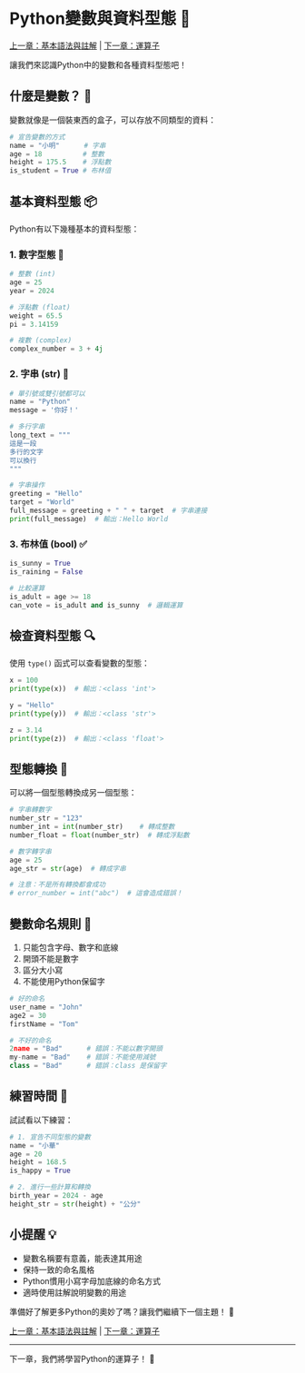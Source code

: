 # Python變數與資料型態 🎯

[上一章：基本語法與註解](003_基本語法與註解.md) | [下一章：運算子](005_運算子.md)

讓我們來認識Python中的變數和各種資料型態吧！

## 什麼是變數？ 🤔

變數就像是一個裝東西的盒子，可以存放不同類型的資料：

```python
# 宣告變數的方式
name = "小明"      # 字串
age = 18          # 整數
height = 175.5    # 浮點數
is_student = True # 布林值
```

## 基本資料型態 📦

Python有以下幾種基本的資料型態：

### 1. 數字型態 🔢
```python
# 整數 (int)
age = 25
year = 2024

# 浮點數 (float)
weight = 65.5
pi = 3.14159

# 複數 (complex)
complex_number = 3 + 4j
```

### 2. 字串 (str) 📝
```python
# 單引號或雙引號都可以
name = "Python"
message = '你好！'

# 多行字串
long_text = """
這是一段
多行的文字
可以換行
"""

# 字串操作
greeting = "Hello"
target = "World"
full_message = greeting + " " + target  # 字串連接
print(full_message)  # 輸出：Hello World
```

### 3. 布林值 (bool) ✅
```python
is_sunny = True
is_raining = False

# 比較運算
is_adult = age >= 18
can_vote = is_adult and is_sunny  # 邏輯運算
```

## 檢查資料型態 🔍

使用 `type()` 函式可以查看變數的型態：

```python
x = 100
print(type(x))  # 輸出：<class 'int'>

y = "Hello"
print(type(y))  # 輸出：<class 'str'>

z = 3.14
print(type(z))  # 輸出：<class 'float'>
```

## 型態轉換 🔄

可以將一個型態轉換成另一個型態：

```python
# 字串轉數字
number_str = "123"
number_int = int(number_str)    # 轉成整數
number_float = float(number_str)  # 轉成浮點數

# 數字轉字串
age = 25
age_str = str(age)  # 轉成字串

# 注意：不是所有轉換都會成功
# error_number = int("abc")  # 這會造成錯誤！
```

## 變數命名規則 📌

1. 只能包含字母、數字和底線
2. 開頭不能是數字
3. 區分大小寫
4. 不能使用Python保留字

```python
# 好的命名
user_name = "John"
age2 = 30
firstName = "Tom"

# 不好的命名
2name = "Bad"      # 錯誤：不能以數字開頭
my-name = "Bad"    # 錯誤：不能使用減號
class = "Bad"      # 錯誤：class 是保留字
```

## 練習時間 💪

試試看以下練習：

```python
# 1. 宣告不同型態的變數
name = "小華"
age = 20
height = 168.5
is_happy = True

# 2. 進行一些計算和轉換
birth_year = 2024 - age
height_str = str(height) + "公分"
```

## 小提醒 💡

- 變數名稱要有意義，能表達其用途
- 保持一致的命名風格
- Python慣用小寫字母加底線的命名方式
- 適時使用註解說明變數的用途

準備好了解更多Python的奧妙了嗎？讓我們繼續下一個主題！ 🚀

[上一章：基本語法與註解](003_基本語法與註解.md) | [下一章：運算子](005_運算子.md)

---
下一章，我們將學習Python的運算子！ 🚀 